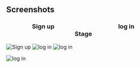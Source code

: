 ## Screenshots

### &emsp;&emsp;&emsp;&emsp; Sign up &emsp;&emsp;&emsp;&emsp;&emsp;&emsp;&emsp;&emsp;&emsp;&emsp; log in  &emsp;&emsp;&emsp;&emsp;&emsp;&emsp;&emsp;&emsp;&emsp;&emsp;&emsp; Stage

![Sign up](https://i.postimg.cc/cHKX87Jt/Whats-App-Image-2020-12-18-at-1-44-54-AM.jpg)
![log in](https://i.postimg.cc/cHKX87Jt/Whats-App-Image-2020-12-18-at-1-44-54-AM.jpg)
![log in](https://i.postimg.cc/cHKX87Jt/Whats-App-Image-2020-12-18-at-1-44-54-AM.jpg)


![log in](https://i.postimg.cc/cHKX87Jt/Whats-App-Image-2020-12-18-at-1-44-54-AM.jpg)
